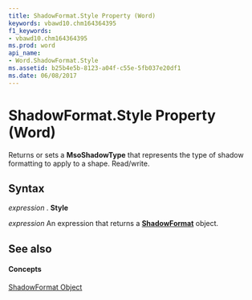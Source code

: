 ```yaml
---
title: ShadowFormat.Style Property (Word)
keywords: vbawd10.chm164364395
f1_keywords:
- vbawd10.chm164364395
ms.prod: word
api_name:
- Word.ShadowFormat.Style
ms.assetid: b25b4e5b-8123-a04f-c55e-5fb037e20df1
ms.date: 06/08/2017
---
```



# ShadowFormat.Style Property (Word)

Returns or sets a  **MsoShadowType** that represents the type of shadow formatting to apply to a shape. Read/write.


## Syntax

 _expression_ . **Style**

 _expression_ An expression that returns a **[ShadowFormat](Word.ShadowFormat.md)** object.


## See also


#### Concepts


[ShadowFormat Object](Word.ShadowFormat.md)

